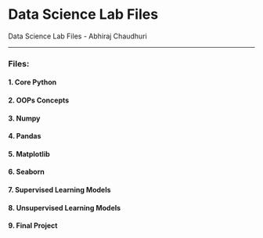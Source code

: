 # Data Science Lab Files

Data Science Lab Files - Abhiraj Chaudhuri

---

### Files:

#### 1. Core Python
#### 2. OOPs Concepts
#### 3. Numpy
#### 4. Pandas
#### 5. Matplotlib
#### 6. Seaborn
#### 7. Supervised Learning Models
#### 8. Unsupervised Learning Models
#### 9. Final Project

